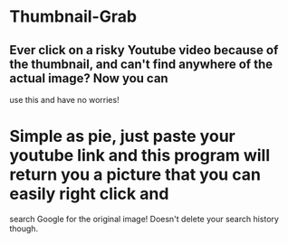 # Thumbnail-Grab
## Ever click on a risky Youtube video because of the thumbnail, and can't find anywhere of the actual image? Now you can
use this and have no worries!
# Simple as pie, just paste your youtube link and this program will return you a picture that you can easily right click and
search Google for the original image!
Doesn't delete your search history though.
